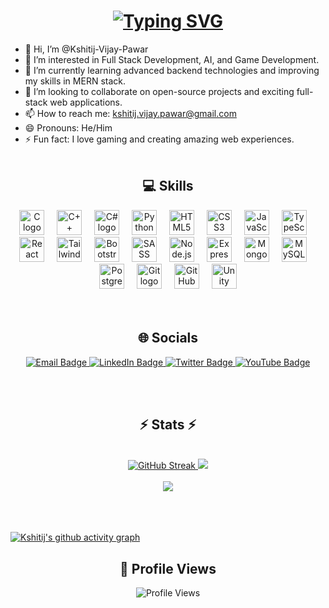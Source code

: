 <h1 align="center">
  <a href="https://github.com/Kshitij-Vijay-Pawar">
    <img src="https://readme-typing-svg.herokuapp.com?font=Fira+Code&pause=1000&width=435&lines=Hello!+My+name+is+Kshitij+Pawar+%F0%9F%91%8B;I%E2%80%99m+a+Full+Stack+Developer;Welcome+to+my+GitHub+Profile+" alt="Typing SVG" />
  </a>
</h1>



- 👋 Hi, I’m @Kshitij-Vijay-Pawar
- 👀 I’m interested in Full Stack Development, AI, and Game Development.
- 🌱 I’m currently learning advanced backend technologies and improving my skills in MERN stack.
- 💞️ I’m looking to collaborate on open-source projects and exciting full-stack web applications.
- 📫 How to reach me: [kshitij.vijay.pawar@gmail.com](mailto:kshitij.vijay.pawar@gmail.com)
- 😄 Pronouns: He/Him
- ⚡ Fun fact: I love gaming and creating amazing web experiences.
<br><br>

<h2 align="center">💻 Skills</h2>

<div align="center">
  <img src="https://cdn.jsdelivr.net/gh/devicons/devicon/icons/c/c-original.svg" height="40" alt="C logo" />
  <img width="12" />
  <img src="https://cdn.jsdelivr.net/gh/devicons/devicon/icons/cplusplus/cplusplus-original.svg" height="40" alt="C++ logo" />
  <img width="12" />
  <img src="https://cdn.jsdelivr.net/gh/devicons/devicon/icons/csharp/csharp-original.svg" height="40" alt="C# logo" />
  <img width="12" />
  <img src="https://cdn.jsdelivr.net/gh/devicons/devicon/icons/python/python-original.svg" height="40" alt="Python logo" />
  <img width="12" />
  <img src="https://cdn.jsdelivr.net/gh/devicons/devicon/icons/html5/html5-original.svg" height="40" alt="HTML5 logo" />
  <img width="12" />
  <img src="https://cdn.jsdelivr.net/gh/devicons/devicon/icons/css3/css3-original.svg" height="40" alt="CSS3 logo" />
  <img width="12" />
  <img src="https://cdn.jsdelivr.net/gh/devicons/devicon/icons/javascript/javascript-original.svg" height="40" alt="JavaScript logo" />
  <img width="12" />
  <img src="https://cdn.jsdelivr.net/gh/devicons/devicon/icons/typescript/typescript-original.svg" height="40" alt="TypeScript logo" />
  <img width="12" />
  <img src="https://cdn.jsdelivr.net/gh/devicons/devicon/icons/react/react-original.svg" height="40" alt="React logo" />
  <img width="12" />
  <img src="https://cdn.jsdelivr.net/gh/devicons/devicon/icons/tailwindcss/tailwindcss-plain.svg" height="40" alt="Tailwind CSS logo" />
  <img width="12" />
  <img src="https://cdn.jsdelivr.net/gh/devicons/devicon/icons/bootstrap/bootstrap-original.svg" height="40" alt="Bootstrap logo" />
  <img width="12" />
  <img src="https://cdn.jsdelivr.net/gh/devicons/devicon/icons/sass/sass-original.svg" height="40" alt="SASS logo" />
  <img width="12" />
  <img src="https://cdn.jsdelivr.net/gh/devicons/devicon/icons/nodejs/nodejs-original.svg" height="40" alt="Node.js logo" />
  <img width="12" />
  <img src="https://cdn.jsdelivr.net/gh/devicons/devicon/icons/express/express-original.svg" height="40" alt="Express logo" />
  <img width="12" />
  <img src="https://cdn.jsdelivr.net/gh/devicons/devicon/icons/mongodb/mongodb-original.svg" height="40" alt="MongoDB logo" />
  <img width="12" />
  <img src="https://cdn.jsdelivr.net/gh/devicons/devicon/icons/mysql/mysql-original.svg" height="40" alt="MySQL logo" />
  <img width="12" />
  <img src="https://cdn.jsdelivr.net/gh/devicons/devicon/icons/postgresql/postgresql-original.svg" height="40" alt="PostgreSQL logo" />
  <img width="12" />
  <img src="https://cdn.jsdelivr.net/gh/devicons/devicon/icons/git/git-original.svg" height="40" alt="Git logo" />
  <img width="12" />
  <img src="https://cdn.jsdelivr.net/gh/devicons/devicon/icons/github/github-original.svg" height="40" alt="GitHub logo" />
  <img width="12" />
  <img src="https://cdn.jsdelivr.net/gh/devicons/devicon/icons/unity/unity-original.svg" height="40" alt="Unity logo" />
</div>
<br><br>
<h2 align="center">🌐 Socials</h2>

<div align="center">
  <a href="mailto:kshitij.vijay.pawar@gmail.com">
    <img src="https://img.shields.io/badge/Email-D14836?style=for-the-badge&logo=gmail&logoColor=white" alt="Email Badge" />
  </a>
  <a href="https://www.linkedin.com/in/kshitij-pawar-959080342/">
    <img src="https://img.shields.io/badge/LinkedIn-0A66C2?style=for-the-badge&logo=linkedin&logoColor=white" alt="LinkedIn Badge" />
  </a>
  <a href="https://twitter.com/Kshitij_Pawar_">
    <img src="https://img.shields.io/badge/Twitter-1DA1F2?style=for-the-badge&logo=twitter&logoColor=white" alt="Twitter Badge" />
  </a>
  <a href="https://www.youtube.com/@KshitijPlayzz">
    <img src="https://img.shields.io/badge/YouTube-FF0000?style=for-the-badge&logo=youtube&logoColor=white" alt="YouTube Badge" />
  </a>
</div>

<!-- Uncomment these if you want to add Discord and Stack Overflow -->
<!--
  <a href="https://discord.gg/u99NpCX8aE">
    <img src="https://img.shields.io/badge/Discord-5865F2?style=for-the-badge&logo=discord&logoColor=white" alt="Discord Badge" />
  </a>
  <a href="https://stackoverflow.com/users/youruserid">
    <img src="https://img.shields.io/badge/StackOverflow-FE7A16?style=for-the-badge&logo=stackoverflow&logoColor=white" alt="Stack Overflow Badge" />
  </a>
-->
<br><br>
<h2 align="center">⚡ Stats ⚡</h2>
<br>
<div align="center">
  <a href="https://git.io/streak-stats">
    <img src="https://streak-stats.demolab.com?user=Kshitij-Vijay-Pawar&theme=react&border=61dafb&hide_border=true" alt="GitHub Streak" />
  </a>
  <a href="https://github.com/anuraghazra/github-readme-stats" title="Go to Source">
    <img src="https://github-readme-stats.vercel.app/api?username=Kshitij-Vijay-Pawar&show_icons=true&theme=react&border_color=61dafb&hide_border=true" />
    <br><br>
    <img src="https://github-readme-stats.vercel.app/api/top-langs?username=Kshitij-Vijay-Pawar&show_icons=true&theme=react&border_color=61dafb&hide_border=true&layout=compact" />
  </a>
</div>
<br><br><br>

<!-- 🌙 Dark Theme GitHub Activity Graph -->
[![Kshitij's github activity graph](https://github-readme-activity-graph.vercel.app/graph?username=Kshitij-Vijay-Pawar&bg_color=0d1117&color=00ddfa&line=00eeff&point=ffffff&area=true&hide_border=true)](https://github.com/ashutosh00710/github-readme-activity-graph)



<h2 align="center">👀 Profile Views</h2>
<div align="center">
  <img src="https://profile-counter.glitch.me/Kshitij-Vijay-Pawar/count.svg?" alt="Profile Views" />
</div>


